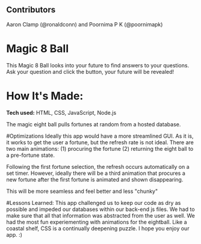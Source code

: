 ## Contributors

Aaron Clamp (@ronaldconn) and Poornima P K (@poornimapk)

# Magic 8 Ball
This Magic 8 Ball looks into your future to find answers to your questions. Ask your question and click the button, your future will be revealed!


# How It's Made:
**Tech used:** HTML, CSS, JavaScript, Node.js

The magic eight ball pulls fortunes at random from a hosted database.


#Optimizations
Ideally this app would have a more streamlined GUI. As it is, it works to get the user a fortune, but the refresh rate is not ideal. There are two main animations: (1) procuring the fortune (2) returning the eight ball to a pre-fortune state.

Following the first fortune selection, the refresh occurs automatically on a set timer. However, ideally there will be a third animation that procures a new fortune after the first fortune is animated and shown disappearing.

This will be more seamless and feel better and less "chunky"

#Lessons Learned:
This app challenged us to keep our code as dry as possible and impeded our databases within our back-end js files. We had to make sure that all that information was abstracted from the user as well. We had the most fun experiementing with animations for the eightball. Like a coastal shelf, CSS is a continually deepening puzzle. I hope you enjoy our app. :)

